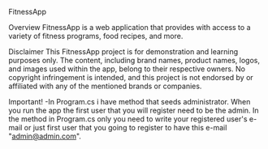 FitnessApp

Overview
FitnessApp is a web application that provides with access to a variety of fitness programs, food recipes, and more.

Disclaimer
This FitnessApp project is for demonstration and learning purposes only. The content, including brand names, product names, logos, and images used within the app, belong to their respective owners. No copyright infringement is intended, and this project is not endorsed by or affiliated with any of the mentioned brands or companies.

Important!
-In Program.cs i have method that seeds administrator. When you run the app the first user that you will register need to be the admin. In the method in Program.cs only you need to write your 
registered user's e-mail or just first user that you going to register to have this e-mail "admin@admin.com".
